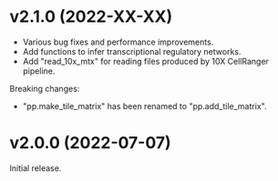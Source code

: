 v2.1.0 (2022-XX-XX)
===================

- Various bug fixes and performance improvements.
- Add functions to infer transcriptional regulatory networks.
- Add "read_10x_mtx" for reading files produced by 10X CellRanger pipeline.

Breaking changes:

- "pp.make_tile_matrix" has been renamed to "pp.add_tile_matrix".

v2.0.0 (2022-07-07)
===================

Initial release.